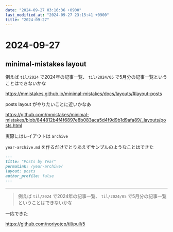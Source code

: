 ```yaml
---
date: "2024-09-27 03:16:36 +0900"
last_modified_at: "2024-09-27 23:15:41 +0900"
title: "2024-09-27"
---
```


# 2024-09-27
## minimal-mistakes layout

例えば `til/2024` で2024年の記事一覧、 `til/2024/05` で5月分の記事一覧ということはできないかな

https://mmistakes.github.io/minimal-mistakes/docs/layouts/#layout-posts

posts layout がやりたいことに近いかなあ

https://github.com/mmistakes/minimal-mistakes/blob/844812b4f4f6897e8b083aca5d4f9d9b1d9afa89/_layouts/posts.html

実際にはレイアウトは `archive`

`year-archive.md` を作るだけでとりあえずサンプルのようなことはできた

```md
---
title: "Posts by Year"
permalink: /year-archive/
layout: posts
author_profile: false
---
```

---


> 例えば `til/2024` で2024年の記事一覧、 `til/2024/05` で5月分の記事一覧ということはできないかな

一応できた  

https://github.com/noriyotcp/til/pull/5

